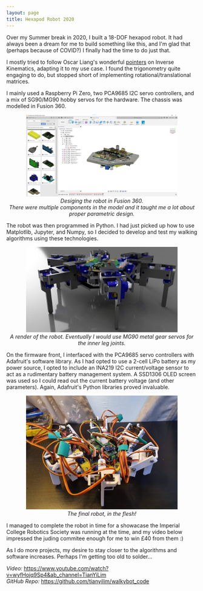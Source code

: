 ```yaml
---
layout: page
title: Hexapod Robot 2020
---
```


Over my Summer break in 2020, I built a 18-DOF hexapod robot. It had always been a dream for me to build something like this, and I'm glad that (perhaps because of COVID?) I finally had the time to do just that.

I mostly tried to follow Oscar Liang's wonderful [pointers](https://oscarliang.com/inverse-kinematics-implementation-hexapod-robots/) on Inverse Kinematics, adapting it to my use case. I found the trigonometry quite engaging to do, but stopped short of implementing rotational/translational matrices.

I mainly used a Raspberry Pi Zero, two PCA9685 I2C servo controllers, and a mix of SG90/MG90 hobby servos for the hardware. The chassis was modelled in Fusion 360.

<p align="center">
  <img width="400" src="../assets/Hexapod/hex_design_process.png">
  <br>
  <i>Desiging the robot in Fusion 360.<br>There were multiple components in the model and it taught me a lot about proper parametric design.</i>
</p>

The robot was then programmed in Python. I had just picked up how to use Matplotlib, Jupyter, and Numpy, so I decided to develop and test my walking algorithms using these technologies.

<p align="center">
  <img width="400" src="../assets/Hexapod/hex_render.jpg">
  <br>
  <i>A render of the robot. Eventually I would use MG90 metal gear servos for the inner leg joints.</i>
</p>

On the firmware front, I interfaced with the PCA9685 servo controllers with Adafruit's software library. As I had opted to use a 2-cell LiPo battery as my power source, I opted to include an INA219 I2C current/voltage sensor to act as a rudimentary battery management system. A SSD1306 OLED screen was used so I could read out the current battery voltage (and other parameters). Again, Adafruit's Python libraries proved invaluable.

<p align="center">
  <img width="400" src="../assets/Hexapod/hex_photo.jpg">
  <br>
  <i>The final robot, in the flesh!</i>
</p>

I managed to complete the robot in time for a showacase the Imperial College Robotics Society was running at the time, and my video below impressed the juding commitee enough for me to win £40 from them :)

As I do more projects, my desire to stay closer to the algorithms and software increases. Perhaps I'm getting too old to solder...

_Video:_ <https://www.youtube.com/watch?v=wyfHojq9Sp4&ab_channel=TianYiLim><br>
_GitHub Repo:_ <https://github.com/tianyilim/walkybot_code>

